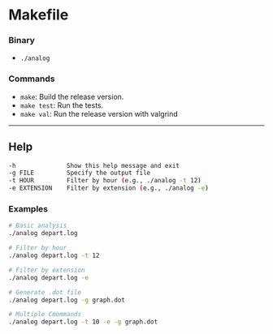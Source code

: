 
# Makefile

### Binary

- `./analog`

### Commands

- `make`: Build the release version.
- `make test`: Run the tests.
- `make val`: Run the release version with valgrind

---

## Help

```sh
-h              Show this help message and exit
-g FILE         Specify the output file
-t HOUR         Filter by hour (e.g., ./analog -t 12)
-e EXTENSION    Filter by extension (e.g., ./analog -e)
```

### Examples

```sh
# Basic analysis
./analog depart.log

# Filter by hour
./analog depart.log -t 12

# Filter by extension
./analog depart.log -e

# Generate .dot file
./analog depart.log -g graph.dot

# Multiple Cmommands
./analog depart.log -t 10 -e -g graph.dot
```
